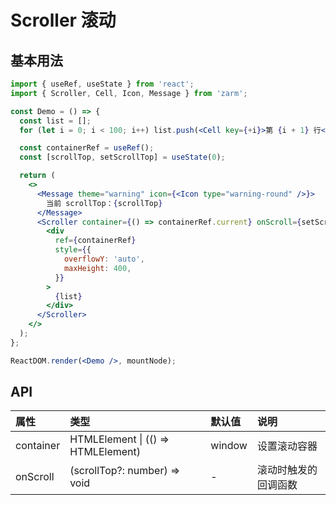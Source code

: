 # Scroller 滚动

## 基本用法

```jsx
import { useRef, useState } from 'react';
import { Scroller, Cell, Icon, Message } from 'zarm';

const Demo = () => {
  const list = [];
  for (let i = 0; i < 100; i++) list.push(<Cell key={+i}>第 {i + 1} 行</Cell>);

  const containerRef = useRef();
  const [scrollTop, setScrollTop] = useState(0);

  return (
    <>
      <Message theme="warning" icon={<Icon type="warning-round" />}>
        当前 scrollTop：{scrollTop}
      </Message>
      <Scroller container={() => containerRef.current} onScroll={setScrollTop}>
        <div
          ref={containerRef}
          style={{
            overflowY: 'auto',
            maxHeight: 400,
          }}
        >
          {list}
        </div>
      </Scroller>
    </>
  );
};

ReactDOM.render(<Demo />, mountNode);
```

## API

| 属性      | 类型                               | 默认值 | 说明                 |
| :-------- | :--------------------------------- | :----- | :------------------- |
| container | HTMLElement \| (() => HTMLElement) | window | 设置滚动容器         |
| onScroll  | (scrollTop?: number) => void       | -      | 滚动时触发的回调函数 |

